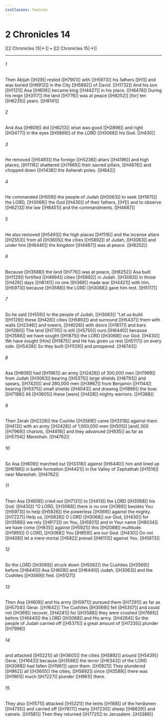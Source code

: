 ```yaml
---
cssClasses: lexicon
---
```


# 2 Chronicles 14

[[2 Chronicles 13|←]] • [[2 Chronicles 15|→]]

---

###### 1
Then Abijah [[H29]] rested [[H7901]] with [[H5973]] his fathers [[H1]] and was buried [[H6912]] in the City [[H5892]] of David. [[H1732]] And his son [[H1121]] Asa [[H609]] became king [[H4427]] in his place. [[H8478]] During his reign [[H3117]] the land [[H776]] was at peace [[H8252]] [for] ten [[H6235]] years. [[H8141]]

###### 2
And Asa [[H609]] did [[H6213]] what was good [[H2896]] and right [[H3477]] in the eyes [[H5869]] of the LORD [[H3068]] his God. [[H430]]

###### 3
He removed [[H5493]] the foreign [[H5236]] altars [[H4196]] and high places, [[H1116]] shattered [[H7665]] their sacred pillars, [[H4676]] and chopped down [[H1438]] the Asherah poles. [[H842]]

###### 4
He commanded [[H559]] the people of Judah [[H3063]] to seek [[H1875]] the LORD, [[H3068]] the God [[H430]] of their fathers, [[H1]] and to observe [[H6213]] the law [[H8451]] and the commandments. [[H4687]]

###### 5
He also removed [[H5493]] the high places [[H1116]] and the incense altars [[H2553]] from all [[H3605]] the cities [[H5892]] of Judah, [[H3063]] and under him [[H6440]] the kingdom [[H4467]] was at peace. [[H8252]]

###### 6
Because [[H3588]] the land [[H776]] was at peace, [[H8252]] Asa built [[H1129]] fortified [[H4694]] cities [[H5892]] in Judah. [[H3063]] In those [[H428]] days [[H8141]] no one [[H369]] made war [[H4421]] with him, [[H5973]] because [[H3588]] the LORD [[H3068]] gave him rest. [[H5117]]

###### 7
So he said [[H559]] to the people of Judah, [[H3063]] “Let us build [[H1129]] these [[H428]] cities [[H5892]] and surround [[H5437]] them with walls [[H2346]] and towers, [[H4026]] with doors [[H1817]] and bars. [[H1280]] The land [[H776]] is still [[H5750]] ours [[H6440]] because [[H3588]] we have sought [[H1875]] the LORD [[H3068]] our God. [[H430]] We have sought [Him] [[H1875]] and He has given us rest [[H5117]] on  every side. [[H5439]] So they built [[H1129]] and prospered. [[H6743]]

###### 8
Asa [[H609]] had [[H1961]] an army [[H2428]] of 300,000 men [[H7969]] from Judah [[H3063]] bearing [[H5375]] large shields [[H6793]] and spears, [[H7420]] and 280,000 men [[H3967]] from Benjamin [[H1144]] bearing [[H5375]] small shields [[H4043]] and drawing [[H1869]] the bow. [[H7198]] All [[H3605]] these [were] [[H428]] mighty warriors. [[H1368]]

###### 9
Then Zerah [[H2226]] the Cushite [[H3569]] came [[H3318]] against them [[H413]] with an army [[H2428]] of 1,000,000 men [[H505]] [and] 300 [[H7969]] chariots, [[H4818]] and they advanced [[H935]] as far as [[H5704]] Mareshah. [[H4762]]

###### 10
So Asa [[H609]] marched out [[H3318]] against [[H6440]] him and lined up [[H6186]] in battle formation [[H4421]] in the Valley of Zephathah [[H1516]] near Mareshah. [[H4762]]

###### 11
Then Asa [[H609]] cried out [[H7121]] to [[H413]] the LORD [[H3068]] his God: [[H430]] “O LORD, [[H3068]] there is no one [[H369]] besides You [[H5973]] to help [[H5826]] the powerless [[H369]] against the mighty. [[H7227]] Help us, [[H5826]] O LORD [[H3068]] our God, [[H430]] for [[H3588]] we rely [[H8172]] on You, [[H5921]] and in Your name [[H8034]] we have come [[H935]] against [[H5921]] this [[H2088]] multitude. [[H1995]] O LORD, [[H3068]] You [[H859]] are our God. [[H430]] Do not [[H408]] let a mere mortal [[H582]] prevail [[H6113]] against You. [[H5973]]

###### 12
So the LORD [[H3069]] struck down [[H5062]] the Cushites [[H3569]] before [[H6440]] Asa [[H609]] and [[H6440]] Judah, [[H3063]] and the Cushites [[H3569]] fled. [[H5127]]

###### 13
Then Asa [[H609]] and his army [[H5971]] pursued them [[H7291]] as far as [[H5704]] Gerar. [[H1642]] The Cushites [[H3569]] fell [[H5307]] and could not [[H369]] recover, [[H4241]] for [[H3588]] they were crushed [[H7665]] before [[H6440]] the LORD [[H3068]] and His army. [[H4264]] So the people of Judah carried off [[H5375]] a great amount of [[H7235]] plunder [[H7998]]

###### 14
and attacked [[H5221]] all [[H3605]] the cities [[H5892]] around [[H5439]] Gerar, [[H1642]] because [[H3588]] the terror [[H6343]] of the LORD [[H3068]] had fallen [[H1961]] upon them. [[H5921]] They plundered [[H962]] all [[H3605]] the cities, [[H5892]] since [[H3588]] there was [[H1961]] much [[H7227]] plunder [[H961]] there. 

###### 15
They also [[H1571]] attacked [[H5221]] the tents [[H168]] of the herdsmen [[H4735]] and carried off [[H7617]] many [[H7230]] sheep [[H6629]] and camels. [[H1581]] Then they returned [[H7725]] to Jerusalem. [[H3389]]

